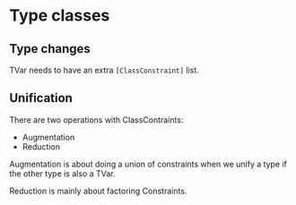 # Type classes

## Type changes

TVar needs to have an extra `[ClassConstraint]` list.

## Unification

There are two operations with ClassContraints:
 - Augmentation
 - Reduction

Augmentation is about doing a union of constraints when we unify a type if the other type is also a TVar.

Reduction is mainly about factoring Constraints.

